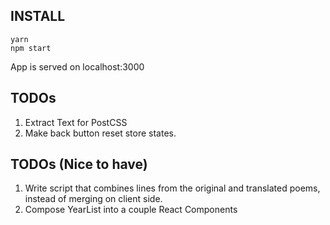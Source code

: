 ## INSTALL

```
yarn
npm start
```

App is served on localhost:3000

## TODOs

1. Extract Text for PostCSS
2. Make back button reset store states.

## TODOs (Nice to have)

1. Write script that combines lines from the original and translated poems, instead of merging on client side.
2. Compose YearList into a couple React Components

